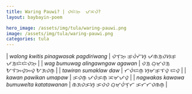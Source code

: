 ```yaml
---
title: Waring Pauwi? | ᜏᜇᜒᜅ᜔  ᜉᜓᜁᜏᜒ?
layout: baybayin-poem

hero_image: /assets/img/tula/waring-pauwi.png
image: /assets/img/tula/waring-pauwi.png
categories: tula
---
```


| *walong kwitis pinagwasak pagdiriwang* | ᜏᜎᜓᜅ᜔  ᜃ᜔ᜏᜒᜆᜒᜐ᜔  ᜉᜈᜄ᜔ᜏᜐᜃ᜔  ᜉᜄ᜔ᜇᜒᜇᜒᜏᜅ᜔ |
| *wag bumuwag alingawngaw agawan* | ᜏᜄ᜔  ᜊᜓᜋᜓᜏᜄ᜔  ᜀᜎᜒᜅᜏ᜔ᜅᜏ᜔  ᜀᜄᜏᜈ᜔ |
| *tawiran sumaklaw daw* | ᜆᜏᜒᜇᜈ᜔  ᜐᜓᜋᜃ᜔ᜎᜏ᜔  ᜇᜏ᜔ |
| *kawan pawikan umapaw* | ᜃᜏᜈ᜔  ᜉᜏᜒᜃᜈ᜔  ᜁᜋᜉᜏ᜔ |
| *nagwakas kawawa bumuwelta katatawanan* | ᜈᜄᜏᜃᜐ᜔  ᜃᜏᜏ  ᜊᜓᜋᜓᜏᜒᜎ᜔ᜆ  ᜃᜆᜆᜏᜈᜈ᜔ |




